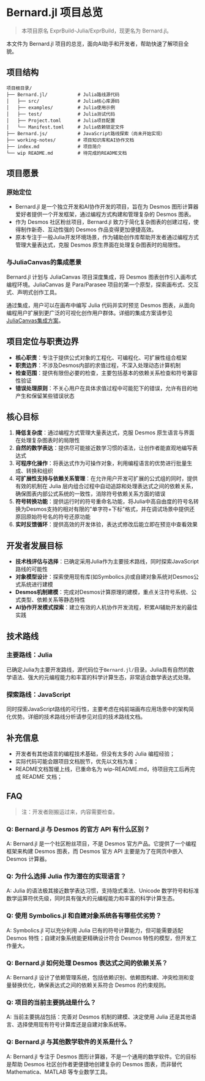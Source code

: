 # Bernard.jl 项目总览

> 本项目原名 ExprBuild-Julia/ExprBuild，现更名为 Bernard.jl。

本文件为 Bernard.jl 项目的总览，面向AI助手和开发者，帮助快速了解项目全貌。

## 项目结构
```
项目根目录/
├── Bernard.jl/           # Julia路线源代码
│   ├── src/              # Julia核心库源码
│   ├── examples/         # Julia使用示例
│   ├── test/             # Julia测试代码
│   ├── Project.toml      # Julia项目配置
│   └── Manifest.toml     # Julia依赖锁定文件
├── Bernard.js/           # JavaScript路线探索（尚未开始实现）
├── working-notes/        # 项目知识库和AI协作文档
├── index.md              # 项目简介
└── wip README.md         # 待完成的README文档
```

## 项目愿景

### 原始定位
- Bernard.jl 是一个独立开发和AI协作开发的项目，旨在为 Desmos 图形计算器爱好者提供一个开发框架，通过编程方式构建和管理复杂的 Desmos 图表。
- 作为 Desmos 社区粉丝项目，Bernard.jl 致力于简化复杂图表的创建过程，使得制作新奇、互动性强的 Desmos 作品变得更加便捷高效。
- 原本专注于一般Julia开发环境场景，作为辅助创作库帮助开发者通过编程方式管理大量表达式，克服 Desmos 原生界面在处理复杂图表时的局限性。

### 与JuliaCanvas的集成愿景
Bernard.jl 计划与 JuliaCanvas 项目深度集成，将 Desmos 图表创作引入画布式编程环境。JuliaCanvas 是 Para/Parasee 项目的第一个原型，探索画布式、交互式、声明式创作工具。

通过集成，用户可以在画布中编写 Julia 代码并实时预览 Desmos 图表，从面向编程用户扩展到更广泛的可视化创作用户群体。详细的集成方案请参见 [JuliaCanvas集成方案](./JuliaCanvas集成方案.md)。

## 项目定位与职责边界
- **核心职责**：专注于提供公式对象的工程化、可编程化、可扩展性组合框架
- **职责边界**：不涉及Desmos内部的求值过程，不深入处理动态计算机制
- **检查范围**：提供有限但必要的检查，主要包括基本的依赖关系检查和符号兼容性验证
- **错误处理原则**：不关心用户在具体求值过程中可能犯下的错误，允许有目的地产生和保留某些错误状态

## 核心目标
1. **降低复杂度**：通过编程方式管理大量表达式，克服 Desmos 原生语言与界面在处理复杂图表时的局限性
2. **自然的数学表达**：提供尽可能接近数学习惯的语法，让创作者能直观地编写表达式
3. **可程序化操作**：将表达式作为可操作对象，利用编程语言的优势进行批量生成、转换和组织
4. **可扩展性支持与依赖关系管理**：在允许用户开发可扩展的公式组的同时，提供有效的机制在 Julia 层内组合过程中自动追踪和处理表达式之间的依赖关系，确保图表内部公式系统的一致性，消除符号依赖关系方面的错误
5. **符号转换功能**：提供运行时的符号重命名功能，将Julia中高自由度的符号名转换为Desmos支持的相对有限的"单字符+下标"格式，并在调试场景中提供还原回原始符号名的符号还原功能
6. **实时反馈循环**：提供高效的开发体验，表达式修改后能立即在预览中查看效果


## 开发者发展目标
- **技术栈评估与选择**：已确定采用Julia作为主要技术路线，同时探索JavaScript路线的可能性
- **对象模型设计**：探索使用现有库(如Symbolics.jl)或自建对象系统对Desmos公式系统进行建模
- **Desmos机制建模**：完成对Desmos计算原理的建模，重点关注符号系统、公式类型、依赖关系等静态特性
- **AI协作开发模式探索**：建立有效的人机协作开发流程，积累AI辅助开发的最佳实践

## 技术路线

### 主要路线：Julia
已确定Julia为主要开发路线，源代码位于`Bernard.jl/`目录。Julia具有自然的数学语法、强大的元编程能力和丰富的科学计算生态，非常适合数学表达式处理。

### 探索路线：JavaScript  
同时探索JavaScript路线的可行性，主要考虑在纯前端画布应用场景中的架构简化优势。详细的技术路线分析请参见对应的技术路线文档。

## 补充信息
- 开发者有其他语言的编程技术基础，但没有太多的 Julia 编程经验；
- 实际代码可能会跟项目文档脱节，优先以文档为准；
- README文档暂缓上线，已重命名为 wip-README.md，待项目完工后再完成 README 文档；

## FAQ

> 注：开发者刚搬运过来，内容需要检查。

### Q: Bernard.jl 与 Desmos 的官方 API 有什么区别？
A: Bernard.jl 是一个社区粉丝项目，不是 Desmos 官方产品。它提供了一个编程框架来构建 Desmos 图表，而 Desmos 官方 API 主要是为了在网页中嵌入 Desmos 计算器。

### Q: 为什么选择 Julia 作为潜在的实现语言？
A: Julia 的语法极其接近数学表达习惯，支持隐式乘法、Unicode 数学符号和标准数学运算符优先级，同时具有强大的元编程能力和丰富的科学计算生态。

### Q: 使用 Symbolics.jl 和自建对象系统各有哪些优劣势？
A: Symbolics.jl 可以充分利用 Julia 已有的符号计算能力，但可能需要适配 Desmos 特性；自建对象系统能更精确设计符合 Desmos 特性的模型，但开发工作量大。

### Q: Bernard.jl 如何处理 Desmos 表达式之间的依赖关系？
A: Bernard.jl 设计了依赖管理系统，包括依赖识别、依赖图构建、冲突检测和变量替换优化，确保表达式之间的依赖关系符合 Desmos 的约束规则。

### Q: 项目的当前主要挑战是什么？
A: 当前主要挑战包括：完善对 Desmos 机制的建模、决定使用 Julia 还是其他语言、选择使用现有符号计算库还是自建对象系统等。

### Q: Bernard.jl 与其他数学软件的关系是什么？
A: Bernard.jl 专注于 Desmos 图形计算器，不是一个通用的数学软件。它的目标是帮助 Desmos 社区创作者更便捷地创建复杂的 Desmos 图表，而非替代 Mathematica、MATLAB 等专业数学工具。
